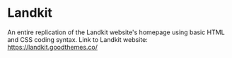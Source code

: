 # Landkit
An entire replication of the Landkit website's homepage using basic HTML and CSS coding syntax.
Link to Landkit website: https://landkit.goodthemes.co/
